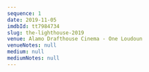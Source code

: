 ```yaml
---
sequence: 1
date: 2019-11-05
imdbId: tt7984734
slug: the-lighthouse-2019
venue: Alamo Drafthouse Cinema - One Loudoun
venueNotes: null
medium: null
mediumNotes: null
---
```


